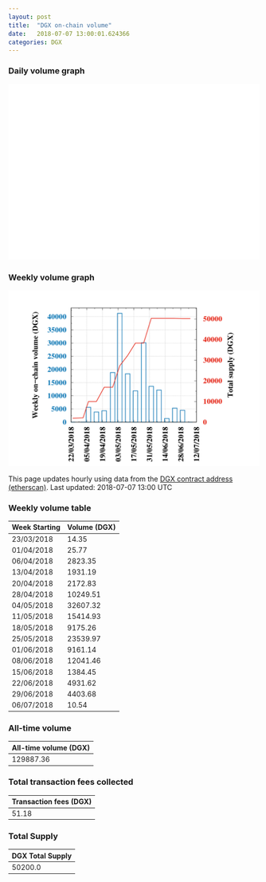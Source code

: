 ```yaml
---
layout: post
title:  "DGX on-chain volume"
date:   2018-07-07 13:00:01.624366
categories: DGX
---
```


### Daily volume graph

![DGX daily volume graph](dgxvolume_scripts/daily.png)

### Weekly volume graph

![DGX weekly volume graph](dgxvolume_scripts/out.png)

This page updates hourly using data from the [DGX contract address (etherscan)](https://etherscan.io/token/0x4f3afec4e5a3f2a6a1a411def7d7dfe50ee057bf). Last updated:
2018-07-07 13:00 UTC

### Weekly volume table

Week Starting | Volume (DGX)
--- | ---
23/03/2018|14.35
01/04/2018|25.77
06/04/2018|2823.35
13/04/2018|1931.19
20/04/2018|2172.83
28/04/2018|10249.51
04/05/2018|32607.32
11/05/2018|15414.93
18/05/2018|9175.26
25/05/2018|23539.97
01/06/2018|9161.14
08/06/2018|12041.46
15/06/2018|1384.45
22/06/2018|4931.62
29/06/2018|4403.68
06/07/2018|10.54


### All-time volume

| All-time volume (DGX) |
| --- |
|129887.36|

### Total transaction fees collected

| Transaction fees (DGX) |
| --- |
|51.18|

### Total Supply

| DGX Total Supply |
| --- |
|50200.0|

